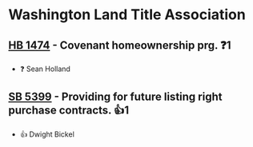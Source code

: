 # Washington Land Title Association

## [HB 1474](/bill/2023-24/hb/1474/) - Covenant homeownership prg.   ❓1
* ❓ Sean Holland

## [SB 5399](/bill/2023-24/sb/5399/) - Providing for future listing right purchase contracts. 👍1  
* 👍 Dwight Bickel